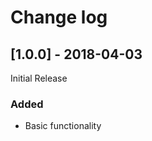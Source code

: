 Change log
==========

[1.0.0] - 2018-04-03
--------------------

Initial Release

### Added

- Basic functionality
